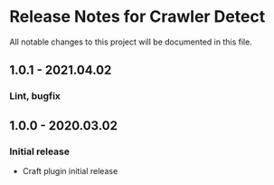 # Release Notes for Crawler Detect

All notable changes to this project will be documented in this file.

## 1.0.1 - 2021.04.02
### Lint, bugfix

## 1.0.0 - 2020.03.02
### Initial release
- Craft plugin initial release
